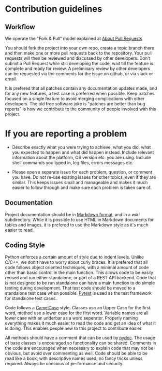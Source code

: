 # Contribution guidelines

## Workflow

We operate the "Fork & Pull" model explained at [About Pull
Requests](https://help.github.com/articles/about-pull-requests/)

You should fork the project into your own repo, create a topic branch
there and then make one or more pull requests back to the repository.
Your pull requests will then be reviewed and discussed by other
developers. Don't submit a Pull Request while still developing the
code, wait till the feature is complete and ready for review. A
preliminary review by other developers can be requested via the
comments for the issue on github, or via slack or email.

It is prefered that all patches contain any documentation
updates made, and for any new features, a test case is preferred when
possible. Keep patches focused on a single feature to avoid merging
complications with other developers. The old free software joke is
"patches are better than bug reports" is how we contribute to the
community of people involved with this project.

# If you are reporting a problem

- Describe exactly what you were trying to achieve, what you did, what you
  expected to happen and what did happen instead. Include relevant information
  about the platform, OS version etc. you are using. Include shell commands you
  typed in, log files, errors messages etc.

- Please open a separate issue for each problem, question, or comment you have.
  Do not re-use existing issues for other topics, even if they are similar. This
  keeps issues small and manageable and makes it much easier to follow through
  and make sure each problem is taken care of.

## Documentation

Project documentation should be in [Markdown
format](https://www.markdownguide.org/), and in a _wiki_
subdirectory. While it is possible to use HTML in Markdown documents
for tables and images, it is prefered to use the Markdown style as
it's much easier to read.

## Coding Style

Python enforces a certain amount of style due to indent levels. Unlike
C/C++, we don't have to worry about curly braces. It is prefered that
all code follows object oriented techniques, with a minimal amount of
code other than basic control in the main function. This allows code
to be easily reused and run either standalone, or part of a REST API
backend. Code that is not designed to be run standalone can have a
main function to do simple testing during development. That test code
should be moved to a standalone test case when possible.
[Pytest](https://pytest.org/) is used as the test framework for
standalone test cases.

Code follows a [CamelCase](https://en.wikipedia.org/wiki/Camel_case)
style. Classes use an Upper Case for the first word, method use a
lower case for the first word. Variable names are all lower case with
an underbar as a word seperator. Properly naming everything makes it
much easier to read the code and get an idea of what it is doing. This
enables people new to this project to contribute easier.

All methods should have a comment that can be used by
[pydoc](https://docs.python.org/3/library/pydoc.html). The usage of
base classes is encouraged so functionality can be shared. Comments in
the code are encouraged when necessary to explain code that may not be
obvious, but avoid over commenting as well. Code should be able to be
read like a book, with descriptive names used, no fancy tricks unless
required. Always be concious of performance and security.
